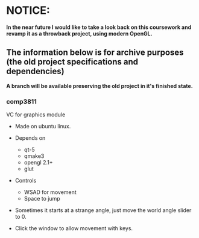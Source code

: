 # NOTICE:
**In the near future I would like to take a look back on this coursework and revamp it as a throwback project, using modern OpenGL.**

## The information below is for archive purposes (the old project specifications and dependencies)
**A branch will be available preserving the old project in it's finished state.**
### comp3811

VC for graphics module  

* Made on ubuntu linux.

* Depends on  
  * qt-5  
  * qmake3  
  * opengl 2.1+  
  * glut  

* Controls  
  * WSAD for movement  
  * Space to jump  

* Sometimes it starts at a strange angle, just move the world angle slider to 0.  
* Click the window to allow movement with keys.
